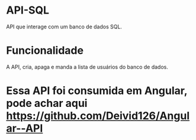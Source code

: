 # API-SQL
API que interage com um banco de dados SQL.

# Funcionalidade

A API, cria, apaga e manda a lista de usuários do banco de dados.

# Essa API foi consumida em Angular, pode achar aqui https://github.com/Deivid126/Angular--API
